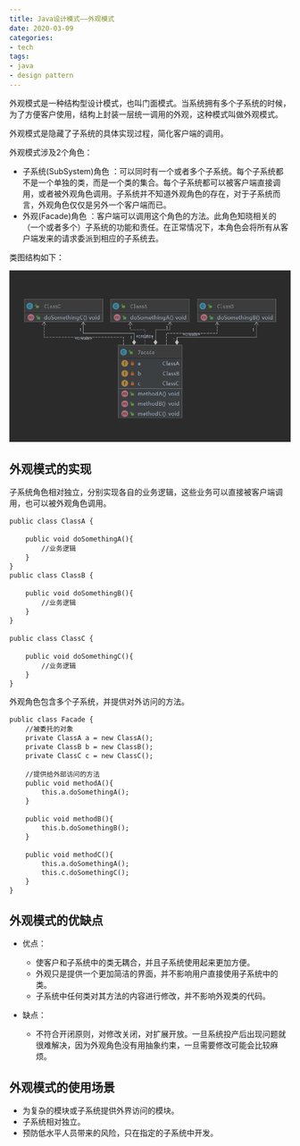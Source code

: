 ```yaml
---
title: Java设计模式——外观模式
date: 2020-03-09
categories:
- tech
tags:
- java
- design pattern
---
```


外观模式是一种结构型设计模式，也叫门面模式。当系统拥有多个子系统的时候，为了方便客户使用，结构上封装一层统一调用的外观，这种模式叫做外观模式。

<!-- more -->

外观模式是隐藏了子系统的具体实现过程，简化客户端的调用。

外观模式涉及2个角色：
+ 子系统(SubSystem)角色 ：可以同时有一个或者多个子系统。每个子系统都不是一个单独的类，而是一个类的集合。每个子系统都可以被客户端直接调用，或者被外观角色调用。子系统并不知道外观角色的存在，对于子系统而言，外观角色仅仅是另外一个客户端而已。 
+ 外观(Facade)角色 ：客户端可以调用这个角色的方法。此角色知晓相关的（一个或者多个）子系统的功能和责任。在正常情况下，本角色会将所有从客户端发来的请求委派到相应的子系统去。

类图结构如下：

![](/assets/upload/2020-03/1583708912.png)

## 外观模式的实现

子系统角色相对独立，分别实现各自的业务逻辑，这些业务可以直接被客户端调用，也可以被外观角色调用。
```
public class ClassA {
	
	public void doSomethingA(){
		//业务逻辑
	}
}
public class ClassB {
	
	public void doSomethingB(){
		//业务逻辑
	}
}

public class ClassC {
	
	public void doSomethingC(){
		//业务逻辑
	}
}

```

外观角色包含多个子系统，并提供对外访问的方法。
```
public class Facade {
	//被委托的对象
	private ClassA a = new ClassA();
	private ClassB b = new ClassB();
	private ClassC c = new ClassC();
	
	//提供给外部访问的方法
	public void methodA(){
		this.a.doSomethingA();
	}
	
	public void methodB(){
		this.b.doSomethingB();
	}
	
	public void methodC(){
		this.a.doSomethingA();
		this.c.doSomethingC();
	}
}
```

## 外观模式的优缺点

+ 优点：
	+ 使客户和子系统中的类无耦合，并且子系统使用起来更加方便。
	+ 外观只是提供一个更加简洁的界面，并不影响用户直接使用子系统中的类。
	+ 子系统中任何类对其方法的内容进行修改，并不影响外观类的代码。
	 
+ 缺点：
	+ 不符合开闭原则，对修改关闭，对扩展开放。一旦系统投产后出现问题就很难解决，因为外观角色没有用抽象约束，一旦需要修改可能会比较麻烦。

## 外观模式的使用场景
+ 为复杂的模块或子系统提供外界访问的模块。 
+ 子系统相对独立。 
+ 预防低水平人员带来的风险，只在指定的子系统中开发。 
